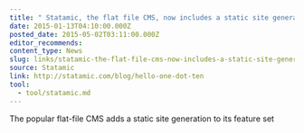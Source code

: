 ```yaml
---
title: " Statamic, the flat file CMS, now includes a static site generator"
date: 2015-01-13T04:10:00.000Z
posted_date: 2015-05-02T03:11:00.000Z
editor_recommends:
content_type: News
slug: links/statamic-the-flat-file-cms-now-includes-a-static-site-generator
source: Statamic
link: http://statamic.com/blog/hello-one-dot-ten
tool:
  - tool/statamic.md
---
```

The popular flat-file CMS adds a static site generation to its feature set




